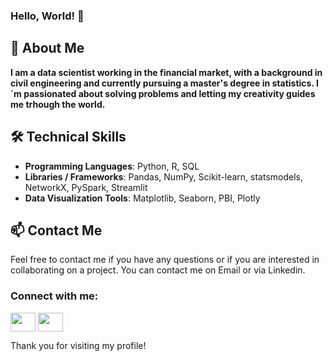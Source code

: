 ### Hello, World! 👋

## 📝 About Me
**I am a data scientist working in the financial market, with a background in civil engineering and currently pursuing a master's degree in statistics. I´m passionated about solving problems and letting my creativity guides me trhough the world.**


## 🛠️ Technical Skills

- **Programming Languages**: Python, R, SQL
- **Libraries / Frameworks**: Pandas, NumPy, Scikit-learn, statsmodels, NetworkX, PySpark, Streamlit
- **Data Visualization Tools**: Matplotlib, Seaborn, PBI, Plotly

## 📫 Contact Me

Feel free to contact me if you have any questions or if you are interested in collaborating on a project. You can contact me on Email or via Linkedin.
<h3 align="left">Connect with me:</h3>
<p align="left">
<a href="https://www.linkedin.com/in/jo%C3%A3o-felipin" target="blank"><img align="center" src="https://cdn.jsdelivr.net/npm/simple-icons@3.0.1/icons/linkedin.svg" alt="" height="30" width="40" /></a>
<a href="mailto:joaoed.felipin@gmail.com" target="blank"><img align="center" src="https://cdn.jsdelivr.net/npm/simple-icons@3.0.1/icons/gmail.svg" alt="" height="30" width="40" /></a>
</p>

Thank you for visiting my profile!
